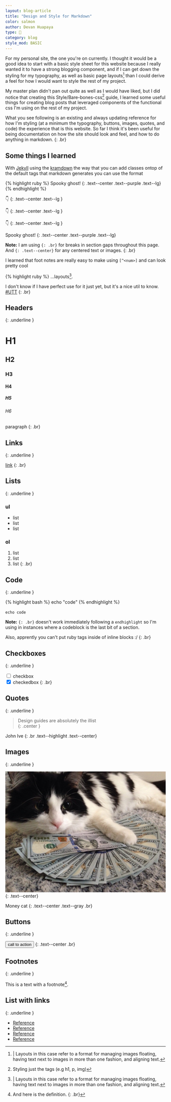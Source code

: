 ```yaml
---
layout: blog-article
title: "Design and Style for Markdown"
color: salmon
author: Devan Huapaya
type: 📝
category: blog
style_mod: BASIC
---
```


For my personal site, <span class="text--gray">the one you're on currently</span>. I thought it would be a good
idea to start with a basic style sheet for this website because I really wanted
it to have a strong blogging component, and if I can get down the styling for my
typography, as well as basic page layouts[^1] than I could derive a feel for how I would
want to style the rest of my project.

[^1]: |
    Layouts in this case refer to a format for managing images floating,
    having text next to images in more than one fashion, and aligning text.  

My master plan didn't pan out quite as well as I would have liked, but I did notice that
creating this Style/Bare-bones-css[^2] guide, I learned some useful things for creating
blog posts that leveraged components of the functional css I'm using on the rest of my project.

[^2]: Styling just the tags (e.g h1, p, img)

What you see following is an existing and always updating reference for how I'm styling
(at a minimum the typography, buttons, images, quotes, and code) the experience that is
this website. So far I think it's been useful for being documentation on how the site should
look and feel, and how to do anything in markdown.
{: .br}

## Some things I learned
With [Jekyll](http://lmgtfy.com/?q=Jekyll)  using the [kramdown](http://lmgtfy.com/?q=kramdown) the way that you can add classes ontop of the default tags that markdown generates you can use the format

{% highlight ruby %}
Spooky ghost!
{: .text--center .text--purple .text--lg}
{% endhighlight %}

👇
{: .text--center .text--lg }

👇
{: .text--center .text--lg }

👇
{: .text--center .text--lg }

Spooky ghost!
{: .text--center .text--purple .text--lg}

**Note:** I am using `{: .br}` for breaks in section gaps throughout this page.
And `{: .text--center}` for any centered text or images.
{: .br}

I learned that foot notes are really easy to make using `[^<num>]` and can look pretty cool

{% highlight ruby %}
...layouts[^1].
<!-- Leave a blank line or double space after first line -->
[^1]: Layouts in this case refer to
{% endhighlight %}

I don't know if I have perfect use for it just yet, but it's a nice util to know.
[#UTT](https://twitter.com/hashtag/utt)
{: .br}

## Headers
{: .underline }

# H1

## H2

### H3

#### H4

##### H5

###### H6

paragraph
{: .br}

## Links
{: .underline }

[link](http://google.com)
{: .br}

## Lists
{: .underline }

### ul

- list
- list
- list

### ol

1. list
2. list
3. list
{: .br}


## Code
{: .underline }

{% highlight bash %}
echo "code"
{% endhighlight %}

`echo code`

**Note:** `{: .br}` doesn't work immediately following a `endhighlight`
 so I'm using in instances where a codeblock is the last bit of a section.

Also, apprently you can't put ruby tags inside of inline blocks :/
{: .br}

## Checkboxes
{: .underline }

<input type="checkbox">  checkbox  
<input type="checkbox" checked> checkedbox
{: .br}


## Quotes
{: .underline }

> Design guides are absolutely the illist  
{: .center }

John Ive
{: .br .text--highlight .text--center}

## Images
{: .underline }

![gras](/assets/images/cat.jpg)
{: .text--center}

Money cat
{: .text--center .text--gray .br}

## Buttons
{: .underline }

<button>call to action</button>
{: .text--center .br}

## Footnotes
{: .underline }

This is a text with a
footnote[^3].

[^3]: And here is the definition.
{: .br}

## List with links
{: .underline }

- [Reference](http://google.com)
- [Reference](http://google.com)
- [Reference](http://google.com)
- [Reference](http://google.com)

